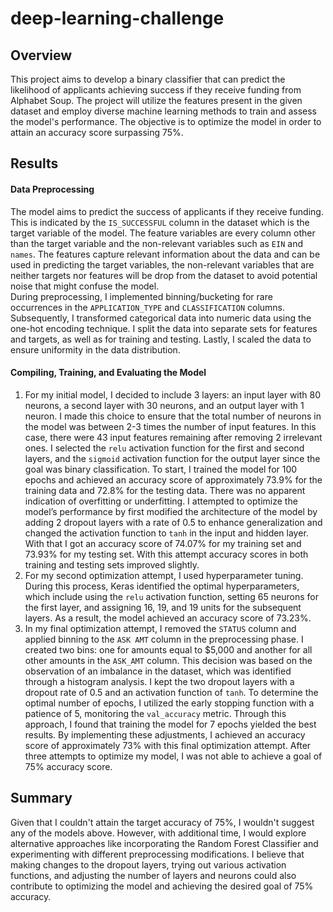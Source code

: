# deep-learning-challenge

## Overview 
This project aims to develop a binary classifier that can predict the likelihood of applicants achieving success if they receive funding from Alphabet Soup. The project will utilize the features present in the given dataset and employ diverse machine learning methods to train and assess the model's performance. The objective is to optimize the model in order to attain an accuracy score surpassing 75%.

## Results
#### Data Preprocessing
The model aims to predict the success of applicants if they receive funding. This is indicated by the `IS_SUCCESSFUL` column in the dataset which is the target variable of the model. The feature variables are every column other than the target variable and the non-relevant variables such as `EIN` and `names`. The features capture relevant information about the data and can be used in predicting the target variables, the non-relevant variables that are neither targets nor features will be drop from the dataset to avoid potential noise that might confuse the model.  
During preprocessing, I implemented binning/bucketing for rare occurrences in the `APPLICATION_TYPE` and `CLASSIFICATION` columns. Subsequently, I transformed categorical data into numeric data using the one-hot encoding technique. I split the data into separate sets for features and targets, as well as for training and testing. Lastly, I scaled the data to ensure uniformity in the data distribution. 
#### Compiling, Training, and Evaluating the Model
1. For my initial model, I decided to include 3 layers: an input layer with 80 neurons, a second layer with 30 neurons, and an output layer with 1 neuron. I made this choice to ensure that the total number of neurons in the model was between 2-3 times the number of input features. In this case, there were 43 input features remaining after removing 2 irrelevant ones. I selected the `relu` activation function for the first and second layers, and the `sigmoid` activation function for the output layer since the goal was binary classification. To start, I trained the model for 100 epochs and achieved an accuracy score of approximately 73.9% for the training data and 72.8% for the testing data. There was no apparent indication of overfitting or underfitting.
I attempted to optimize the model’s performance by first modified the architecture of the model by adding 2 dropout layers with a rate of 0.5 to enhance generalization and changed the activation function to `tanh` in the input and hidden layer. With that I got an accuracy score of 74.07% for my training set and 73.93% for my testing set. With this attempt accuracy scores in both training and testing sets improved slightly. 
2. For my second optimization attempt, I used hyperparameter tuning. During this process, Keras identified the optimal hyperparameters, which include using the `relu` activation function, setting 65 neurons for the first layer, and assigning 16, 19, and 19 units for the subsequent layers. As a result, the model achieved an accuracy score of 73.23%.
3. In my final optimization attempt, I removed the `STATUS` column and applied binning to the `ASK AMT` column in the preprocessing phase. I created two bins: one for amounts equal to $5,000 and another for all other amounts in the `ASK_AMT` column. This decision was based on the observation of an imbalance in the dataset, which was identified through a histogram analysis. I kept the two dropout layers with a dropout rate of 0.5 and an activation function of `tanh`. To determine the optimal number of epochs, I utilized the early stopping function with a patience of 5, monitoring the `val_accuracy` metric. Through this approach, I found that training the model for 7 epochs yielded the best results. By implementing these adjustments, I achieved an accuracy score of approximately 73% with this final optimization attempt.
After three attempts to optimize my model, I was not able to achieve a goal of 75% accuracy score. 

## Summary
Given that I couldn't attain the target accuracy of 75%, I wouldn't suggest any of the models above. However, with additional time, I would explore alternative approaches like incorporating the Random Forest Classifier and experimenting with different preprocessing modifications. I believe that making changes to the dropout layers, trying out various activation functions, and adjusting the number of layers and neurons could also contribute to optimizing the model and achieving the desired goal of 75% accuracy. 
